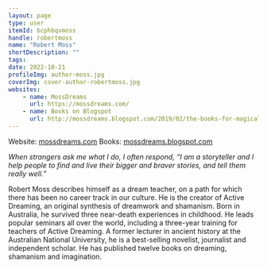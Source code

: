 ```yaml
---
layout: page
type: user
itemId: bcphbqvmoss
handle: robertmoss
name: "Robert Moss"
shortDescription: ""
tags:
date: 2022-10-21
profileImg: author-moss.jpg
coverImg: cover-author-robertmoss.jpg
websites:
    - name: MossDreams
      url: https://mossdreams.com/
    - name: Books on Blogspot
      url: http://mossdreams.blogspot.com/2019/02/the-books-for-magical-dreaming.html
---
```


Website: [mossdreams.com](https://mossdreams.com/)
Books: [mossdreams.blogspot.com](http://mossdreams.blogspot.com/2019/02/the-books-for-magical-dreaming.html)

_When strangers ask me what I do, I often respond, “I am a storyteller and I help people to find and live their bigger and braver stories, and tell them really well.”_

Robert Moss describes himself as a dream teacher, on a path for which there has been no career track in our culture. He is the creator of Active Dreaming, an original synthesis of dreamwork and shamanism. Born in Australia, he survived three near-death experiences in childhood. He leads popular seminars all over the world, including a three-year training for teachers of Active Dreaming. A former lecturer in ancient history at the Australian National University, he is a best-selling novelist, journalist and independent scholar. He has published twelve books on dreaming, shamanism and imagination.
